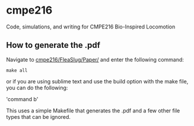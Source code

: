 # cmpe216
Code, simulations, and writing for CMPE216 Bio-Inspired Locomotion

## How to generate the .pdf
Navigate to [cmpe216/FleaSlug/Paper/](./FleaSlug/Paper/) and enter the following command:

`make all`

or if you are using sublime text and use the build option with the make file, you can do the following:

'command b' 

This uses a simple Makefile that generates the .pdf and a few other file types that can be ignored. 

